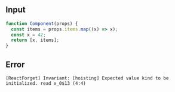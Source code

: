 
## Input

```javascript
function Component(props) {
  const items = props.items.map((x) => x);
  const x = 42;
  return [x, items];
}

```


## Error

```
[ReactForget] Invariant: [hoisting] Expected value kind to be initialized. read x_0$13 (4:4)
```
          
      